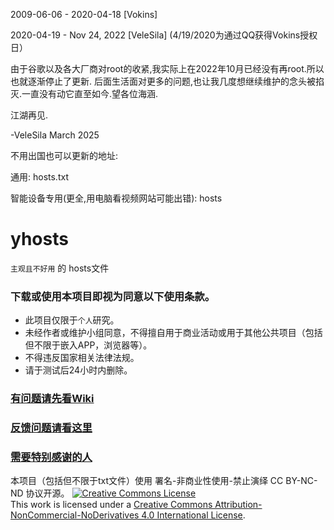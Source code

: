 2009-06-06 - 2020-04-18 [Vokins]

2020-04-19 - Nov 24, 2022 [VeleSila] (4/19/2020为通过QQ获得Vokins授权日）

由于谷歌以及各大厂商对root的收紧,我实际上在2022年10月已经没有再root.所以也就逐渐停止了更新. 
后面生活面对更多的问题,也让我几度想继续维护的念头被掐灭.一直没有动它直至如今.望各位海涵.

江湖再见.

-VeleSila    March 2025

不用出国也可以更新的地址:

通用:
hosts.txt

智能设备专用(更全,用电脑看视频网站可能出错):
hosts

# yhosts

`
主观且不好用
`
   的
hosts文件

### 下载或使用本项目即视为同意以下使用条款。
* 此项目仅限于`个人`研究。
* 未经作者或维护小组同意，不得擅自用于商业活动或用于其他公共项目（包括但不限于嵌入APP，浏览器等）。
* 不得违反国家相关法律法规。
* 请于测试后24小时内删除。

### [有问题请先看Wiki](https://github.com/VeleSila/yhosts/wiki)
### [反馈问题请看这里](https://github.com/VeleSila/yhosts/wiki/反馈请看)
### [需要特别感谢的人](https://github.com/VeleSila/yhosts/wiki/特别感谢)

本项目（包括但不限于txt文件）使用 署名-非商业性使用-禁止演绎 CC BY-NC-ND 协议开源。
[![Creative Commons License](https://i.creativecommons.org/l/by-nc-nd/4.0/88x31.png)](https://creativecommons.org/licenses/by-nc-nd/4.0/)  
This work is licensed under a [Creative Commons Attribution-NonCommercial-NoDerivatives 4.0 International License](https://creativecommons.org/licenses/by-nc-nd/4.0/).
